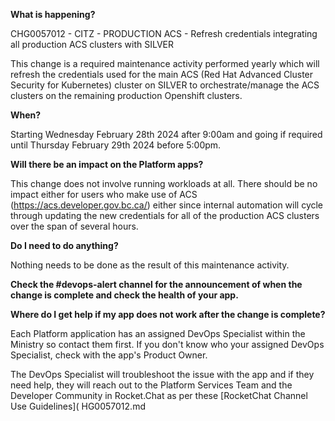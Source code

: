 **What is happening?**

CHG0057012 - CITZ - PRODUCTION ACS - Refresh credentials integrating all production ACS clusters with SILVER

This change is a required maintenance activity performed yearly which will refresh the credentials used for the main ACS (Red Hat Advanced Cluster Security for Kubernetes) cluster on SILVER to orchestrate/manage the ACS clusters on the remaining production Openshift clusters.

**When?**

Starting Wednesday February 28th 2024 after 9:00am and going if required until Thursday February 29th 2024 before 5:00pm.

**Will there be an impact on the Platform apps?**

This change does not involve running workloads at all. There should be no impact either for users who make use of ACS (https://acs.developer.gov.bc.ca/) either since internal automation will cycle through updating the new credentials for all of the production ACS clusters over the span of several hours.

**Do I need to do anything?**

Nothing needs to be done as the result of this maintenance activity.

**Check the #devops-alert channel for the announcement of when the change is complete and check the health of your app.**

**Where do I get help if my app does not work after the change is complete?**

Each Platform application has an assigned DevOps Specialist within the Ministry so contact them first. If you don't know who your assigned DevOps Specialist, check with the app's Product Owner.

The DevOps Specialist will troubleshoot the issue with the app and if they need help, they will reach out to the Platform Services Team and the Developer Community in Rocket.Chat as per these [RocketChat Channel Use Guidelines](
HG0057012.md
